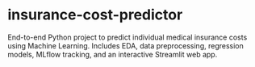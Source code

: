 # insurance-cost-predictor
End-to-end Python project to predict individual medical insurance costs using Machine Learning. Includes EDA, data preprocessing, regression models, MLflow tracking, and an interactive Streamlit web app.
